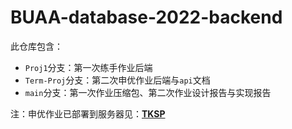 # BUAA-database-2022-backend
此仓库包含：
* ``Proj1``分支：第一次练手作业后端
* ``Term-Proj``分支：第二次申优作业后端与``api``文档
* ``main``分支：第一次作业压缩包、第二次作业设计报告与实现报告

注：申优作业已部署到服务器见：[**TKSP**](http://39.106.5.232:3000/)
